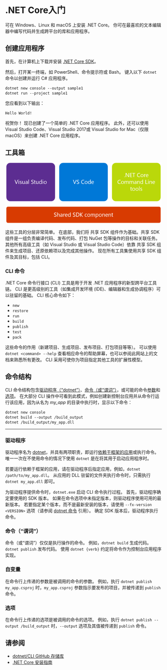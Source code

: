 # .NET Core入门

可在 Windows、Linux 和 macOS 上安装 .NET Core。 你可在最喜欢的文本编辑器中编写代码并生成跨平台的库和应用程序。

## 创建应用程序

首先，在计算机上下载并安装 [.NET Core SDK](https://www.microsoft.com/net/download/)。

然后，打开某一终端，如 PowerShell、命令提示符或 Bash。 键入以下 `dotnet` 命令以创建并运行 C# 应用程序。

```console
dotnet new console --output sample1
dotnet run --project sample1
```

您应看到以下输出：

```console
Hello World!
```

祝贺你！ 现已创建了一个简单的 .NET Core 应用程序。 此外，还可以使用 Visual Studio Code、Visual Studio 2017或 Visual Studio for Mac（仅限 macOS）来创建 .NET Core 应用程序。

## 工具箱

![工具箱架构](resource/toolarch.png)

这些工具的分层非常简单。 在底部，我们将 共享 SDK 组件作为基础。共享 SDK 组件是一组负责编译代码、发布代码、打包 NuGet 包等操作的目标和关联任务。 其他所有高级工具（如 Visual Studio 或 Visual Studio Code）依靠 共享 SDK 组件来生成项目、还原依赖项以及完成其他操作。 现在所有工具集使用共享 SDK 组件及其目标，包括 CLI。

### CLI 命令

.NET Core 命令行接口 (CLI) 工具是用于开发 .NET 应用程序的新型跨平台工具链。 CLI 是更高级别的工具（如集成开发环境 (IDE)、编辑器和生成协调程序）可以驻留的基础。 CLI 核心命令如下：

* `new`
* `restore`
* `run` 
* `build`
* `publish`
* `test`
* `pack` 

这些命令的作用（新建项目、生成项目、发布项目、打包项目等等）。 可以使用 `dotnet <command> --help` 查看相应命令的帮助屏幕，也可以参阅此网站上的文档来熟悉所有更改。 
CLI 采用可使你为项目指定其他工具的扩展性模型。

## 命令结构

CLI 命令结构包含[驱动程序（“dotnet”）](#driver)、[命令（或“谓词”）](#command-verb)，或可能的命令[参数](#arguments)和[选项](#options)。 在大部分 CLI 操作中可看到此模式，例如创建新控制台应用并从命令行运行该应用，因为从名为 *my_app* 的目录中执行时，显示以下命令：

```console
dotnet new console
dotnet build --output /build_output
dotnet /build_output/my_app.dll
```

---

### <a name="driver"></a>驱动程序

驱动程序名为 [dotnet](dotnet.md)，并具有两项职责，即运行[依赖于框架的应用](../deploying/index.md)或执行命令。 唯一一次在不使用命令的情况下使用 `dotnet` 是在将其用于启动应用程序时。

若要运行依赖于框架的应用，请在驱动程序后指定应用，例如，`dotnet /path/to/my_app.dll`。 从应用的 DLL 驻留的文件夹执行命令时，只需执行 `dotnet my_app.dll` 即可。

为驱动程序提供命令时，`dotnet.exe` 启动 CLI 命令执行过程。 首先，驱动程序确定要使用的 SDK 版本。 如果在命令选项中未指定版本，则驱动程序使用可用的最新版本。 若要指定某个版本，而不是最新安装的版本，请使用 `--fx-version <VERSION>` 选项（请参阅 [dotnet 命令](dotnet.md) 引用）。 确定 SDK 版本后，驱动程序执行命令。

### <a name="command-verb"></a>命令（“谓词”）

命令（或“谓词”）仅仅是执行操作的命令。 例如，`dotnet build` 生成代码。 `dotnet publish` 发布代码。 使用 `dotnet {verb}` 约定将命令作为控制台应用程序实现。

### <a name="arguments"></a>自变量

在命令行上传递的参数是被调用的命令的参数。 例如，执行 `dotnet publish my_app.csproj` 时，`my_app.csproj` 参数指示要发布的项目，并被传递到 `publish` 命令。

### <a name="options"></a>选项

在命令行上传递的选项是被调用的命令的选项。 例如，执行 `dotnet publish --output /build_output` 时，`--output` 选项及其值被传递到 `publish` 命令。

## <a name="see-also"></a>请参阅

* [dotnet/CLI GitHub 存储库](https://github.com/dotnet/cli/)  
* [.NET Core 安装指南](https://aka.ms/dotnetcoregs)  
